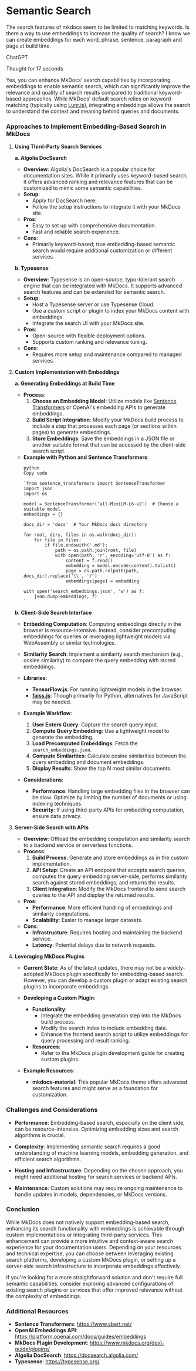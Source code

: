# Semantic Search

The search features of mkdocs seem to be limited to matching keywords. 
Is there a way to use embeddings to increase the quality of search? 
I know we can create embeddings for each word, phrase, sentence, paragraph and page at build time.

ChatGPT

Thought for 17 seconds

Yes, you can enhance MkDocs' search capabilities by incorporating embeddings to enable semantic search, which can significantly improve the relevance and quality of search results compared to traditional keyword-based approaches. While MkDocs' default search relies on keyword matching (typically using [Lunr.js](https://lunrjs.com/)), integrating embeddings allows the search to understand the context and meaning behind queries and documents.

### **Approaches to Implement Embedding-Based Search in MkDocs**

1.  **Using Third-Party Search Services**

    **a. Algolia DocSearch**

    -   **Overview**: Algolia's DocSearch is a popular choice for documentation sites. While it primarily uses keyword-based search, it offers advanced ranking and relevance features that can be customized to mimic some semantic capabilities.
    -   **Setup**:
        -   Apply for DocSearch here.
        -   Follow the setup instructions to integrate it with your MkDocs site.
    -   **Pros**:
        -   Easy to set up with comprehensive documentation.
        -   Fast and reliable search experience.
    -   **Cons**:
        -   Primarily keyword-based; true embedding-based semantic search would require additional customization or different services.

    **b. Typesense**

    -   **Overview**: Typesense is an open-source, typo-tolerant search engine that can be integrated with MkDocs. It supports advanced search features and can be extended for semantic search.
    -   **Setup**:
        -   Host a Typesense server or use Typesense Cloud.
        -   Use a custom script or plugin to index your MkDocs content with embeddings.
        -   Integrate the search UI with your MkDocs site.
    -   **Pros**:
        -   Open-source with flexible deployment options.
        -   Supports custom ranking and relevance tuning.
    -   **Cons**:
        -   Requires more setup and maintenance compared to managed services.
2.  **Custom Implementation with Embeddings**

    **a. Generating Embeddings at Build Time**

    -   **Process**:
        1.  **Choose an Embedding Model**: Utilize models like [Sentence Transformers](https://www.sbert.net/) or OpenAI's embedding APIs to generate embeddings.
        2.  **Build Script Integration**: Modify your MkDocs build process to include a step that processes each page (or sections within pages) to generate embeddings.
        3.  **Store Embeddings**: Save the embeddings in a JSON file or another suitable format that can be accessed by the client-side search script.
    -   **Example with Python and Sentence Transformers**:
        ```
        python
        Copy code

        `from sentence_transformers import SentenceTransformer
        import json
        import os

        model = SentenceTransformer('all-MiniLM-L6-v2')  # Choose a suitable model
        embeddings = {}

        docs_dir = 'docs'  # Your MkDocs docs directory

        for root, dirs, files in os.walk(docs_dir):
            for file in files:
                if file.endswith('.md'):
                    path = os.path.join(root, file)
                    with open(path, 'r', encoding='utf-8') as f:
                        content = f.read()
                        embedding = model.encode(content).tolist()
                        page = os.path.relpath(path, docs_dir).replace('\\', '/')
                        embeddings[page] = embedding

        with open('search_embeddings.json', 'w') as f:
            json.dump(embeddings, f)
        `

        ```

    **b. Client-Side Search Interface**

    -   **Embedding Computation**: Computing embeddings directly in the browser is resource-intensive. Instead, consider precomputing embeddings for queries or leveraging lightweight models via WebAssembly or similar technologies.

    -   **Similarity Search**: Implement a similarity search mechanism (e.g., cosine similarity) to compare the query embedding with stored embeddings.

    -   **Libraries**:

        -   **TensorFlow.js**: For running lightweight models in the browser.
        -   **[faiss.js](https://github.com/erikbern/faiss)**: Though primarily for Python, alternatives for JavaScript may be needed.
    -   **Example Workflow**:

        1.  **User Enters Query**: Capture the search query input.
        2.  **Compute Query Embedding**: Use a lightweight model to generate the embedding.
        3.  **Load Precomputed Embeddings**: Fetch the `search_embeddings.json`.
        4.  **Compute Similarities**: Calculate cosine similarities between the query embedding and document embeddings.
        5.  **Display Results**: Show the top N most similar documents.
    -   **Considerations**:

        -   **Performance**: Handling large embedding files in the browser can be slow. Optimize by limiting the number of documents or using indexing techniques.
        -   **Security**: If using third-party APIs for embedding computation, ensure data privacy.
3.  **Server-Side Search with APIs**

    -   **Overview**: Offload the embedding computation and similarity search to a backend service or serverless functions.
    -   **Process**:
        1.  **Build Process**: Generate and store embeddings as in the custom implementation.
        2.  **API Setup**: Create an API endpoint that accepts search queries, computes the query embedding server-side, performs similarity search against stored embeddings, and returns the results.
        3.  **Client Integration**: Modify the MkDocs frontend to send search queries to the API and display the returned results.
    -   **Pros**:
        -   **Performance**: More efficient handling of embeddings and similarity computations.
        -   **Scalability**: Easier to manage larger datasets.
    -   **Cons**:
        -   **Infrastructure**: Requires hosting and maintaining the backend service.
        -   **Latency**: Potential delays due to network requests.
4.  **Leveraging MkDocs Plugins**

    -   **Current State**: As of the latest updates, there may not be a widely-adopted MkDocs plugin specifically for embedding-based search. However, you can develop a custom plugin or adapt existing search plugins to incorporate embeddings.

    -   **Developing a Custom Plugin**:

        -   **Functionality**:
            -   Integrate the embedding generation step into the MkDocs build process.
            -   Modify the search index to include embedding data.
            -   Enhance the frontend search script to utilize embeddings for query processing and result ranking.
        -   **Resources**:
            -   Refer to the MkDocs plugin development guide for creating custom plugins.
    -   **Example Resources**:

        -   **mkdocs\-material**: This popular MkDocs theme offers advanced search features and might serve as a foundation for customization.

### **Challenges and Considerations**

-   **Performance**: Embedding-based search, especially on the client side, can be resource-intensive. Optimizing embedding sizes and search algorithms is crucial.

-   **Complexity**: Implementing semantic search requires a good understanding of machine learning models, embedding generation, and efficient search algorithms.

-   **Hosting and Infrastructure**: Depending on the chosen approach, you might need additional hosting for search services or backend APIs.

-   **Maintenance**: Custom solutions may require ongoing maintenance to handle updates in models, dependencies, or MkDocs versions.

### **Conclusion**

While MkDocs does not natively support embedding-based search, enhancing its search functionality with embeddings is achievable through custom implementations or integrating third-party services. This enhancement can provide a more intuitive and context-aware search experience for your documentation users. Depending on your resources and technical expertise, you can choose between leveraging existing search platforms, developing a custom MkDocs plugin, or setting up a server-side search infrastructure to incorporate embeddings effectively.

If you're looking for a more straightforward solution and don't require full semantic capabilities, consider exploring advanced configurations of existing search plugins or services that offer improved relevance without the complexity of embeddings.

### **Additional Resources**

-   **Sentence Transformers**: <https://www.sbert.net/>
-   **OpenAI Embeddings API**: <https://platform.openai.com/docs/guides/embeddings>
-   **MkDocs Plugin Development**: https://www.mkdocs.org/dev\-guide/plugins/
-   **Algolia DocSearch**: https://docsearch.algolia.com/
-   **Typesense**: <https://typesense.org/>